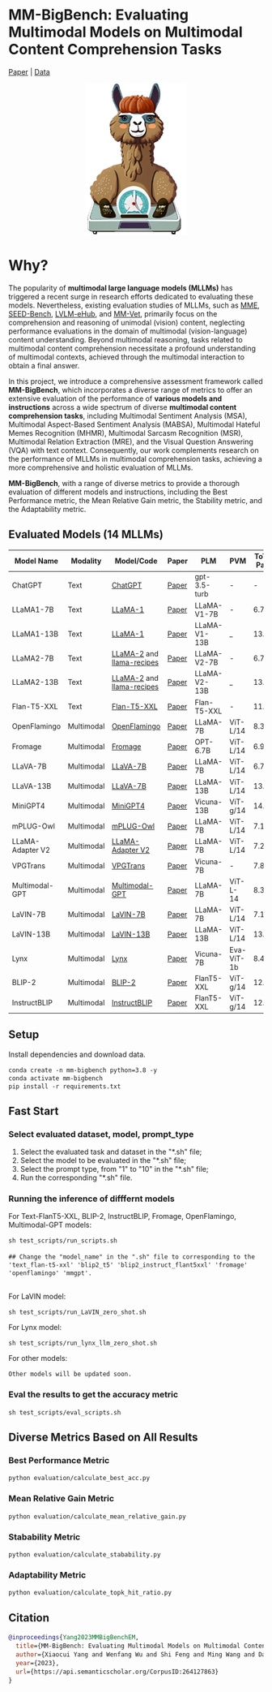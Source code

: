 # MM-BigBench: Evaluating Multimodal Models on Multimodal Content Comprehension Tasks
[Paper](https://arxiv.org/abs/2310.09036) | [Data](https://github.com/declare-lab/MM-BigBench/tree/main/multimodal_data)
<p align="center">
  <img src="https://github.com/declare-lab/MM-BigBench/blob/main/mm-bigbench.png" alt="" width="200" height="300">
</p>

# Why?

The popularity of **multimodal large language models (MLLMs)** has triggered a recent surge in research efforts dedicated to evaluating these models. Nevertheless, existing evaluation studies of MLLMs, such as [MME](https://arxiv.org/abs/2306.13394), [SEED-Bench](https://arxiv.org/abs/2307.16125), [LVLM-eHub](https://arxiv.org/abs/2306.09265), and [MM-Vet](https://arxiv.org/abs/2308.02490), primarily focus on the comprehension and reasoning of unimodal (vision) content, neglecting performance evaluations in the domain of multimodal (vision-language) content understanding. Beyond multimodal reasoning, tasks related to multimodal content comprehension necessitate a profound understanding of multimodal contexts, achieved through the multimodal interaction to obtain a final answer. 

In this project, we introduce a comprehensive assessment framework called **MM-BigBench**, which incorporates a diverse range of metrics to offer an extensive evaluation of the performance of **various models and instructions** across a wide spectrum of diverse **multimodal content comprehension tasks**, including Multimodal Sentiment Analysis (MSA), Multimodal Aspect-Based Sentiment Analysis (MABSA), Multimodal Hateful Memes Recognition (MHMR), Multimodal Sarcasm Recognition (MSR), Multimodal Relation Extraction (MRE), and the Visual Question Answering (VQA) with text context. Consequently, our work complements research on the performance of MLLMs in multimodal comprehension tasks, achieving a more comprehensive and holistic evaluation of MLLMs.

**MM-BigBench**, with a range of diverse metrics to provide a thorough evaluation of different models and instructions, including the Best Performance metric, the Mean Relative Gain metric, the Stability metric, and the Adaptability metric.


## Evaluated Models (14 MLLMs)

|Model Name| Modality   | Model/Code         | Paper         | PLM           | PVM      |ToTal-Paras | Training-Paras |
|----------|------------|---------------------|---------------|---------------|----------|------------|----------------|
|ChatGPT | Text       | [ChatGPT](https://openai.com/blog/chatgpt)                                                                                                                       | [Paper](https://arxiv.org/abs/2303.08774)        | gpt-3.5-turb  | -         | -      | -          | 
|LLaMA1-7B | Text       | [LLaMA-1](https://github.com/facebookresearch/llama/tree/llama_v1) | [Paper](https://arxiv.org/abs/2302.13971) | LLaMA-V1-7B   | -    | 6.74B  | 6.74B |
|LLaMA1-13B| Text       |[LLaMA-1](https://github.com/facebookresearch/llama/tree/llama_v1) | [Paper](https://arxiv.org/abs/2302.13971) | LLaMA-V1-13B | _ | 13.02B | 13.02B |
|LLaMA2-7B  | Text       | [LLaMA-2](https://github.com/facebookresearch/llama) and [llama-recipes](https://github.com/facebookresearch/llama-recipes/)  | [Paper](https://arxiv.org/abs/2307.09288) | LLaMA-V2-7B   | -    | 6.74B  | 6.74B |
|LLaMA2-13B | Text       |[LLaMA-2](https://github.com/facebookresearch/llama) and [llama-recipes](https://github.com/facebookresearch/llama-recipes/)  | [Paper](https://arxiv.org/abs/2307.09288) | LLaMA-V2-13B | _ | 13.02B | 13.02B |
|Flan-T5-XXL | Text |[Flan-T5-XXL](https://huggingface.co/google/flan-t5-xxl)  |[Paper](https://arxiv.org/abs/2210.11416)| Flan-T5-XXL | - | 11.14B | 11.14B |
|OpenFlamingo | Multimodal | [OpenFlamingo](https://github.com/mlfoundations/open_flamingo) | [Paper](https://openreview.net/forum?id=EbMuimAbPbs)    | LLaMA-7B | ViT-L/14 | 8.34B | 1.31B |
|Fromage | Multimodal | [Fromage](https://github.com/kohjingyu/fromage) |[Paper](https://dl.acm.org/doi/10.5555/3618408.3619119) | OPT-6.7B | ViT-L/14 | 6.97B | 0.21B |
|LLaVA-7B | Multimodal | [LLaVA-7B](https://github.com/haotian-liu/LLaVA) |[Paper](https://arxiv.org/abs/2304.08485) |LLaMA-7B | ViT-L/14 | 6.74B | 6.74B |
|LLaVA-13B | Multimodal | [LLaVA-7B](https://github.com/haotian-liu/LLaVA) |[Paper](https://arxiv.org/abs/2304.08485) |LLaMA-13B | ViT-L/14 | 13.02B | 13.02B |
|MiniGPT4 | Multimodal | [MiniGPT4](https://github.com/Vision-CAIR/MiniGPT-4) |[Paper](https://arxiv.org/abs/2304.10592) |Vicuna-13B | ViT-g/14 | 14.11B | 0.04B |
|mPLUG-Owl | Multimodal| [mPLUG-Owl](https://github.com/X-PLUG/mPLUG-Owl) |[Paper](https://arxiv.org/abs/2304.14178) | LLaMA-7B | ViT-L/14 | 7.12B | 7.12B |
|LLaMA-Adapter V2 | Multimodal | [LLaMA-Adapter V2](https://github.com/ZrrSkywalker/LLaMA-Adapter) | [Paper](https://www.arxiv-vanity.com/papers/2304.15010/) | LLaMA-7B | ViT-L/14 | 7.23B | 7.23B |
|VPGTrans |  Multimodal| [VPGTrans](https://github.com/VPGTrans/VPGTrans) | [Paper](https://arxiv.org/abs/2305.01278) | Vicuna-7B | -  | 7.83B |	0.11B |
|Multimodal-GPT |  Multimodal| [Multimodal-GPT](https://github.com/open-mmlab/Multimodal-GPT) | [Paper](https://arxiv.org/abs/2305.04790) |  LLaMA-7B | ViT-L-14 | 8.37B | 0.02B |
|LaVIN-7B |  Multimodal| [LaVIN-7B](https://github.com/luogen1996/LaVIN) | [Paper](https://arxiv.org/abs/2305.15023) | LLaMA-7B | ViT-L/14 | 7.17B | 7.17B |
|LaVIN-13B |  Multimodal| [LaVIN-13B](https://github.com/luogen1996/LaVIN) | [Paper](https://arxiv.org/abs/2305.15023) | LLaMA-13B | ViT-L/14 | 13.36B | 13.36B |
| Lynx |  Multimodal| [Lynx](https://github.com/bytedance/lynx-llm) | [Paper](https://arxiv.org/abs/2307.02469) | Vicuna-7B |Eva-ViT-1b | 8.41B | 0.69B |
|BLIP-2 |Multimodal|[BLIP-2](https://github.com/salesforce/LAVIS/tree/main/projects/blip2) | [Paper](https://arxiv.org/abs/2301.12597) | FlanT5-XXL | ViT-g/14 | 12.23B | 0.11B |
|InstructBLIP | Multimodal|[InstructBLIP](https://github.com/salesforce/LAVIS/tree/main/projects/instructblip#instructblip-towards-general-purpose-vision-language-models-with-instruction-tuning) | [Paper](https://arxiv.org/abs/2305.06500) | FlanT5-XXL | ViT-g/14 | 12.31B | 0.45B |


## Setup

Install dependencies and download data.

```
conda create -n mm-bigbench python=3.8 -y
conda activate mm-bigbench
pip install -r requirements.txt
```

## Fast Start

### Select evaluated dataset, model, prompt_type

1. Select the evaluated task and dataset in the "*.sh" file;
2. Select the model to be evaluated in the "*.sh" file;
3. Select the prompt type, from "1" to "10" in the "*.sh" file;
4. Run the corresponding "*.sh" file.


### Running the inference of difffernt models

For Text-FlanT5-XXL, BLIP-2, InstructBLIP, Fromage, OpenFlamingo, Multimodal-GPT models:
```
sh test_scripts/run_scripts.sh

## Change the "model_name" in the ".sh" file to corresponding to the 'text_flan-t5-xxl' 'blip2_t5' 'blip2_instruct_flant5xxl' 'fromage' 'openflamingo' 'mmgpt'.


```

For LaVIN model: 
```
sh test_scripts/run_LaVIN_zero_shot.sh
```

For Lynx model:
```
sh test_scripts/run_lynx_llm_zero_shot.sh
```

For other models:

```
Other models will be updated soon.
```

### Eval the results to get the accuracy metric

```
sh test_scripts/eval_scripts.sh
```

## Diverse Metrics Based on All Results

### Best Performance Metric
```
python evaluation/calculate_best_acc.py
```

### Mean Relative Gain Metric
```
python evaluation/calculate_mean_relative_gain.py
```

### Stabability Metric
```
python evaluation/calculate_stabability.py
```

### Adaptability Metric
```
python evaluation/calculate_topk_hit_ratio.py
```

## Citation

```bibtex
@inproceedings{Yang2023MMBigBenchEM,
  title={MM-BigBench: Evaluating Multimodal Models on Multimodal Content Comprehension Tasks},
  author={Xiaocui Yang and Wenfang Wu and Shi Feng and Ming Wang and Daling Wang and Yang Li and Qi Sun and Yifei Zhang and Xiaoming Fu and Soujanya Poria},
  year={2023},
  url={https://api.semanticscholar.org/CorpusID:264127863}
}
```
